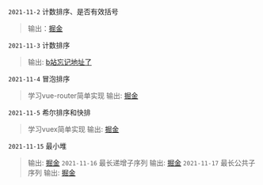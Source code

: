 
`2021-11-2` 计数排序、是否有效括号
 > 输出：[掘金](https://juejin.cn/post/7026170637911588872)

`2021-11-3` 计数排序
 > 输出: [b站忘记地址了]()

`2021-11-4` 冒泡排序
 > 学习vue-router简单实现
 > 输出: [掘金](https://juejin.cn/post/7026516549372477453)

`2021-11-5` 希尔排序和快排
 > 学习vuex简单实现
 > 输出: [掘金](https://juejin.cn/post/7026921448262336525)
 
 `2021-11-15` 最小堆
 > 输出: [掘金](https://juejin.cn/post/7030733128008204295)
 `2021-11-16` 最长递增子序列
 > 输出: [掘金](https://juejin.cn/post/7031069478066585630)
`2021-11-17` 最长公共子序列
 > 输出: [掘金](https://juejin.cn/post/7031368179657998366)
